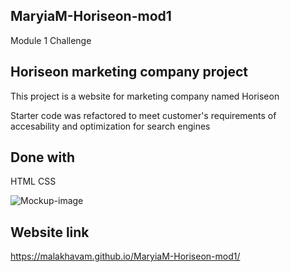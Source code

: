 ## MaryiaM-Horiseon-mod1
Module 1 Challenge

## Horiseon marketing company project

This project is a website for marketing company named Horiseon

Starter code was refactored to meet customer's requirements of accesability and optimization for search engines

## Done with
HTML
CSS

![Mockup-image](./assets/images/01-html-css-git-homework-demo)

## Website link

https://malakhavam.github.io/MaryiaM-Horiseon-mod1/

